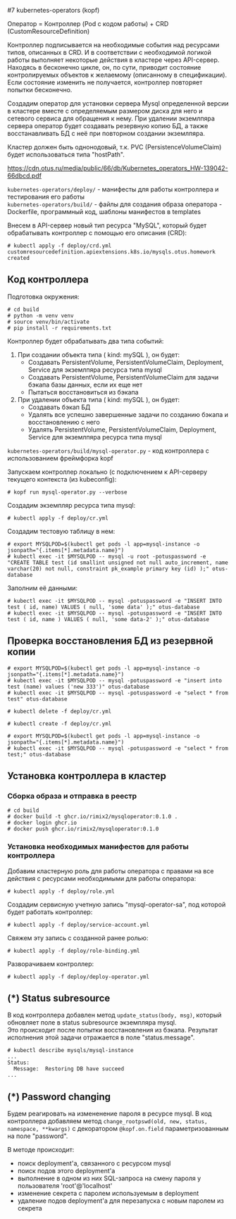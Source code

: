 #7 kubernetes-operators (kopf)

Оператор = Контроллер (Pod с кодом работы) + CRD (CustomResourceDefinition)

Контроллер подписывается на необходимые события над ресурсами типов, описанных в CRD.
И в соответствии с необходимой логикой работы выполняет некоторые действия в кластере через API-сервер.  
Находясь в бесконечно цикле, он, по сути, приводит состояние контролируемых объектов к желаемому (описанному в спецификации). Если состояние изменить не получается, контроллер повторяет попытки бесконечно.

Создадим оператор для установки сервера Mysql определенной версии в кластере вместе с определяемым размером диска для него и сетевого сервиса для обращения к нему. 
При удалении экземлпяра сервера оператор будет создавать резервную копию БД, а также восстанавливать БД с неё при повторном создании экземлпяра.

Кластер должен быть однонодовый, т.к. PVC (PersistenceVolumeClaim) будет использоваться типа "hostPath".

https://cdn.otus.ru/media/public/66/db/Kubernetes_operators_HW-139042-66dbcd.pdf

`kubernetes-operators/deploy/` - манифесты для работы контроллера и тестирования его работы  
`kubernetes-operators/build/` - файлы для cоздания образа оператора - Dockerfile, программный код, шаблоны манифестов в templates

Внесем в API-сервер новый тип ресурса "MySQL", который будет обрабатывать контроллер c помощью его описания (CRD):
```
# kubectl apply -f deploy/crd.yml
customresourcedefinition.apiextensions.k8s.io/mysqls.otus.homework created
```

## Код контроллера

Подготовка окружения:
```
# cd build
# python -m venv venv
# source venv/bin/activate
# pip install -r requirements.txt
```

Контроллер будет обрабатывать два типа событий:

1. При создании объекта типа ( kind: mySQL ), он будет:
    - Cоздавать PersistentVolume, PersistentVolumeClaim, Deployment, Service для экземлпяра ресурса типа mysql
    - Создавать PersistentVolume, PersistentVolumeClaim для задачи бэкапа базы данных, если их еще нет
    - Пытаться восстановиться из бэкапа
2. При удалении объекта типа ( kind: mySQL ), он будет:
    - Создавать бэкап БД
    - Удалять все успешно завершенные задачи по созданию бэкапа и восстановлению с него
    - Удалять PersistentVolume, PersistentVolumeClaim, Deployment, Service для экземлпяра ресурса типа mysql

`kubernetes-operators/build/mysql-operator.py` - код контроллера с использованием фреймфорка kopf

Запускаем контроллер локально (с подключением к API-серверу текущего контекста (из kubeconfig):
```
# kopf run mysql-operator.py --verbose
```

Создадим экземпляр ресурса типа mysql:
```
# kubectl apply -f deploy/cr.yml
```

Создадим тестовую таблицу в нем:
```
# export MYSQLPOD=$(kubectl get pods -l app=mysql-instance -o jsonpath="{.items[*].metadata.name}")
# kubectl exec -it $MYSQLPOD -- mysql -u root -potuspassword -e "CREATE TABLE test (id smallint unsigned not null auto_increment, name varchar(20) not null, constraint pk_example primary key (id) );" otus-database
```

Заполним её данными:
```
# kubectl exec -it $MYSQLPOD -- mysql -potuspassword -e "INSERT INTO test ( id, name) VALUES ( null, 'some data' );" otus-database
# kubectl exec -it $MYSQLPOD -- mysql -potuspassword -e "INSERT INTO test ( id, name ) VALUES ( null, 'some data-2' );" otus-database
```

## Проверка восстановления БД из резервной копии
```
# export MYSQLPOD=$(kubectl get pods -l app=mysql-instance -o jsonpath="{.items[*].metadata.name}")
# kubectl exec -it $MYSQLPOD -- mysql -potuspassword -e "insert into test (name) values ('new 333')" otus-database
# kubectl exec -it $MYSQLPOD -- mysql -potuspassword -e "select * from test" otus-database

# kubectl delete -f deploy/cr.yml

# kubectl create -f deploy/cr.yml

# export MYSQLPOD=$(kubectl get pods -l app=mysql-instance -o jsonpath="{.items[*].metadata.name}")
# kubectl exec -it $MYSQLPOD -- mysql -potuspassword -e "select * from test;" otus-database
```

## Установка контроллера в кластер

### Сборка образа и отправка в реестр

```
# cd build
# docker build -t ghcr.io/rimix2/mysqloperator:0.1.0 .
# docker login ghcr.io
# docker push ghcr.io/rimix2/mysqloperator:0.1.0
```

### Установка необходимых манифестов для работы контроллера

Добавим кластерную роль для работы оператора с правами на все действия с ресурсами необходимыми для работы оператора:
```
# kubectl apply -f deploy/role.yml
```
Создадим сервисную учетную запись "mysql-operator-sa", под которой будет работать контроллер:
```
# kubectl apply -f deploy/service-account.yml
```
Свяжем эту запись с созданной ранее ролью:
```
# kubectl apply -f deploy/role-binding.yml
```
Разворачиваем контроллер:
```
# kubectl apply -f deploy/deploy-operator.yml
```

## (*)  Status subresource

В код контроллера добавлен метод `update_status(body, msg)`, который обновляет поле в status subresource экземпляра mysql.  
Это происходит после попытки восстановления из бэкапа. Результат исполнения этой задачи отражается в поле "status.message".

```
# kubectl describe mysqls/mysql-instance
...
Status:
  Message:  Restoring DB have succeed
...
```

## (*)  Password changing

Будем реагировать на измененение пароля в ресурсе mysql.
В код контроллера добавляем метод `change_rootpswd(old, new, status, namespace, **kwargs)` с декоратором `@kopf.on.field` параметризованным на поле "password".

В методе происходит:
- поиск deployment'а, связанного с ресурсом mysql
- поиск подов этого deployment'а
- выполнение в одном из них SQL-запроса на смену пароля у пользователя 'root'@'localhost'
- изменение секрета с паролем используемым в deployment 
- удаление подов deployment'а для перезапуска с новым паролем из секрета
